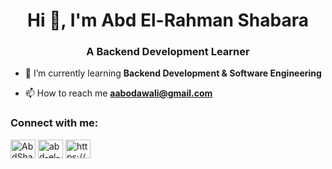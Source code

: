 <h1 align="center">Hi 👋, I'm Abd El-Rahman Shabara</h1>
<h3 align="center">A Backend Development Learner</h3>


- 🌱 I’m currently learning **Backend Development & Software Engineering**

- 📫 How to reach me **aabodawali@gmail.com**

<h3 align="left">Connect with me:</h3>
<p align="left">
<a href="https://twitter.com/AbdShabara" target="blank"><img align="center" src="https://raw.githubusercontent.com/rahuldkjain/github-profile-readme-generator/master/src/images/icons/Social/twitter.svg" alt="AbdShabara" height="30" width="40" /></a>
<a href="https://www.linkedin.com/in/abd-el-rahman-shabara-67621920a/" target="balnk"><img align="center" src="https://raw.githubusercontent.com/rahuldkjain/github-profile-readme-generator/master/src/images/icons/Social/linked-in-alt.svg" alt="abd-el-rahman-shabara-67621920ak" height="30" width="40" /></a>
<a href="https://www.facebook.com/profile.php?id=100008290668597" target="blank"><img align="center" src="https://raw.githubusercontent.com/rahuldkjain/github-profile-readme-generator/master/src/images/icons/Social/facebook.svg" alt="https://www.facebook.com/profile.php?id=100008290668597" height="30" width="40" /></a>



